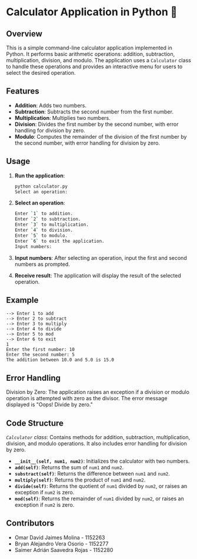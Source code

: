 # Calculator Application in Python 🐍

## Overview

This is a simple command-line calculator application implemented in Python. It performs basic arithmetic operations: addition, subtraction, multiplication, division, and modulo. The application uses a `Calculator` class to handle these operations and provides an interactive menu for users to select the desired operation.

## Features

- **Addition**: Adds two numbers.
- **Subtraction**: Subtracts the second number from the first number.
- **Multiplication**: Multiplies two numbers.
- **Division**: Divides the first number by the second number, with error handling for division by zero.
- **Modulo**: Computes the remainder of the division of the first number by the second number, with error handling for division by zero.

## Usage

1. **Run the application**:
   ```bash
   python calculator.py
   Select an operation:

2. **Select an operation**:
    ```bash
    Enter `1` to addition.
    Enter `2` to subtraction.
    Enter `3` to multiplication.
    Enter `4` to division.
    Enter `5` to modulo.
    Enter `6` to exit the application.
    Input numbers:

3. **Input numbers**:
After selecting an operation, input the first and second numbers as prompted.

4. **Receive result**:
The application will display the result of the selected operation.

## Example
    --> Enter 1 to add 
    --> Enter 2 to subtract 
    --> Enter 3 to multiply 
    --> Enter 4 to divide 
    --> Enter 5 to mod 
    --> Enter 6 to exit 
    1
    Enter the first number: 10
    Enter the second number: 5
    The addition between 10.0 and 5.0 is 15.0

## Error Handling

Division by Zero: The application raises an exception if a division or modulo operation is attempted with zero as the divisor. The error message displayed is "Oops! Divide by zero."

## Code Structure
*`Calculator` class*: Contains methods for addition, subtraction, multiplication, division, and modulo operations. It also includes error handling for division by zero.

- **`__init__(self, num1, num2)`**: Initializes the calculator with two numbers.
- **`add(self)`**: Returns the sum of `num1` and `num2`.
- **`substract(self)`**: Returns the difference between `num1` and `num2`.
- **`multiply(self)`**: Returns the product of `num1` and `num2`.
- **`divide(self)`**: Returns the quotient of `num1` divided by `num2`, or raises an exception if `num2` is zero.
- **`mod(self)`**: Returns the remainder of `num1` divided by `num2`, or raises an exception if `num2` is zero.

## Contributors
- Omar David Jaimes Molina - 1152263
- Bryan Alejandro Vera Osorio - 1152277
- Saimer Adrián Saavedra Rojas - 1152280